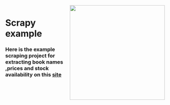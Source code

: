 <img src="https://user-images.githubusercontent.com/52182704/134251797-92eecbf0-8d00-4bac-8e42-4511f07b04d8.png" width=300 align=right>
<h1> Scrapy example</h1>
<h3>Here is the example scraping project for extracting book names ,prices and stock availability on this <a href="http://books.toscrape.com/">site</a> </h3>
